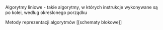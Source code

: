 
Algorytmy liniowe - takie algorytmy, w których instrukcje wykonywane są po kolei, według określonego porządku

Metody reprezentacji algorytmów
[[schematy blokowe]]
